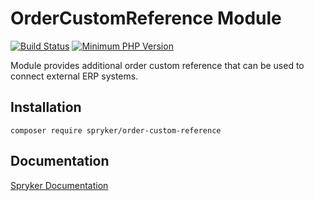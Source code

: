 # OrderCustomReference Module
[![Build Status](https://travis-ci.org/spryker/order-custom-reference.svg)](https://travis-ci.org/spryker/order-custom-reference)
[![Minimum PHP Version](https://img.shields.io/badge/php-%3E%3D%207.2-8892BF.svg)](https://php.net/)

Module provides additional order custom reference that can be used to connect external ERP systems.

## Installation

```
composer require spryker/order-custom-reference
```

## Documentation

[Spryker Documentation](https://documentation.spryker.com/module_guide/overview.htm)
